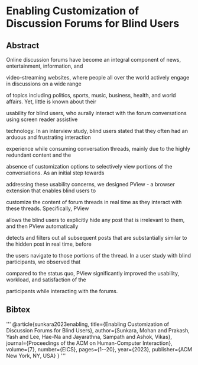 # Enabling Customization of Discussion Forums for Blind Users

## Abstract
Online discussion forums have become an integral component of news, entertainment, information, and

video-streaming websites, where people all over the world actively engage in discussions on a wide range

of topics including politics, sports, music, business, health, and world affairs. Yet, little is known about their

usability for blind users, who aurally interact with the forum conversations using screen reader assistive

technology. In an interview study, blind users stated that they often had an arduous and frustrating interaction

experience while consuming conversation threads, mainly due to the highly redundant content and the

absence of customization options to selectively view portions of the conversations. As an initial step towards

addressing these usability concerns, we designed PView - a browser extension that enables blind users to

customize the content of forum threads in real time as they interact with these threads. Specifically, PView

allows the blind users to explicitly hide any post that is irrelevant to them, and then PView automatically

detects and filters out all subsequent posts that are substantially similar to the hidden post in real time, before

the users navigate to those portions of the thread. In a user study with blind participants, we observed that

compared to the status quo, PView significantly improved the usability, workload, and satisfaction of the

participants while interacting with the forums.


## Bibtex
'''
@article{sunkara2023enabling,
  title={Enabling Customization of Discussion Forums for Blind Users},
  author={Sunkara, Mohan and Prakash, Yash and Lee, Hae-Na and Jayarathna, Sampath and Ashok, Vikas},
  journal={Proceedings of the ACM on Human-Computer Interaction},
  volume={7},
  number={EICS},
  pages={1--20},
  year={2023},
  publisher={ACM New York, NY, USA}
}
'''
